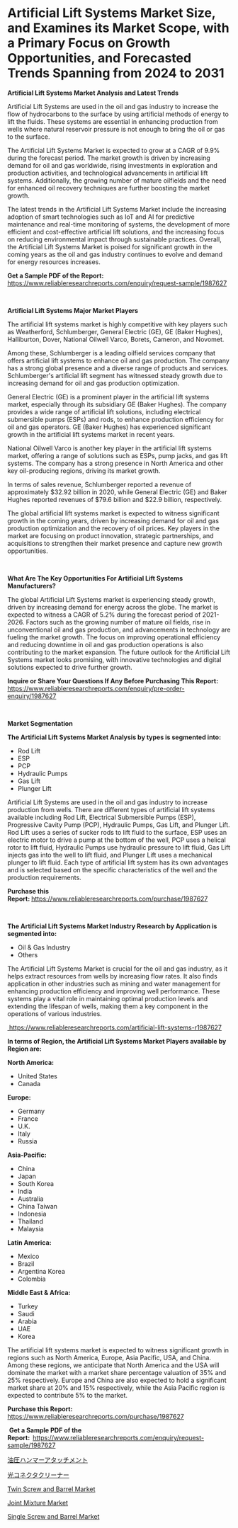 <p><h1>Artificial Lift Systems Market Size, and Examines its Market Scope, with a Primary Focus on Growth Opportunities, and Forecasted Trends Spanning from 2024 to 2031</h1></p><p><strong>Artificial Lift Systems Market Analysis and Latest Trends</strong></p>
<p><p>Artificial Lift Systems are used in the oil and gas industry to increase the flow of hydrocarbons to the surface by using artificial methods of energy to lift the fluids. These systems are essential in enhancing production from wells where natural reservoir pressure is not enough to bring the oil or gas to the surface.</p><p>The Artificial Lift Systems Market is expected to grow at a CAGR of 9.9% during the forecast period. The market growth is driven by increasing demand for oil and gas worldwide, rising investments in exploration and production activities, and technological advancements in artificial lift systems. Additionally, the growing number of mature oilfields and the need for enhanced oil recovery techniques are further boosting the market growth.</p><p>The latest trends in the Artificial Lift Systems Market include the increasing adoption of smart technologies such as IoT and AI for predictive maintenance and real-time monitoring of systems, the development of more efficient and cost-effective artificial lift solutions, and the increasing focus on reducing environmental impact through sustainable practices. Overall, the Artificial Lift Systems Market is poised for significant growth in the coming years as the oil and gas industry continues to evolve and demand for energy resources increases.</p></p>
<p><strong>Get a Sample PDF of the Report:&nbsp;</strong> <a href="https://www.reliableresearchreports.com/enquiry/request-sample/1987627">https://www.reliableresearchreports.com/enquiry/request-sample/1987627</a></p>
<p>&nbsp;</p>
<p><strong>Artificial Lift Systems Major Market Players</strong></p>
<p><p>The artificial lift systems market is highly competitive with key players such as Weatherford, Schlumberger, General Electric (GE), GE (Baker Hughes), Halliburton, Dover, National Oilwell Varco, Borets, Cameron, and Novomet. </p><p>Among these, Schlumberger is a leading oilfield services company that offers artificial lift systems to enhance oil and gas production. The company has a strong global presence and a diverse range of products and services. Schlumberger's artificial lift segment has witnessed steady growth due to increasing demand for oil and gas production optimization.</p><p>General Electric (GE) is a prominent player in the artificial lift systems market, especially through its subsidiary GE (Baker Hughes). The company provides a wide range of artificial lift solutions, including electrical submersible pumps (ESPs) and rods, to enhance production efficiency for oil and gas operators. GE (Baker Hughes) has experienced significant growth in the artificial lift systems market in recent years.</p><p>National Oilwell Varco is another key player in the artificial lift systems market, offering a range of solutions such as ESPs, pump jacks, and gas lift systems. The company has a strong presence in North America and other key oil-producing regions, driving its market growth.</p><p>In terms of sales revenue, Schlumberger reported a revenue of approximately $32.92 billion in 2020, while General Electric (GE) and Baker Hughes reported revenues of $79.6 billion and $22.9 billion, respectively.</p><p>The global artificial lift systems market is expected to witness significant growth in the coming years, driven by increasing demand for oil and gas production optimization and the recovery of oil prices. Key players in the market are focusing on product innovation, strategic partnerships, and acquisitions to strengthen their market presence and capture new growth opportunities.</p></p>
<p>&nbsp;</p>
<p><strong>What Are The Key Opportunities For Artificial Lift Systems Manufacturers?</strong></p>
<p><p>The global Artificial Lift Systems market is experiencing steady growth, driven by increasing demand for energy across the globe. The market is expected to witness a CAGR of 5.2% during the forecast period of 2021-2026. Factors such as the growing number of mature oil fields, rise in unconventional oil and gas production, and advancements in technology are fueling the market growth. The focus on improving operational efficiency and reducing downtime in oil and gas production operations is also contributing to the market expansion. The future outlook for the Artificial Lift Systems market looks promising, with innovative technologies and digital solutions expected to drive further growth.</p></p>
<p><strong>Inquire or Share Your Questions If Any Before Purchasing This Report:</strong> <a href="https://www.reliableresearchreports.com/enquiry/pre-order-enquiry/1987627">https://www.reliableresearchreports.com/enquiry/pre-order-enquiry/1987627</a></p>
<p>&nbsp;</p>
<p><strong>Market Segmentation</strong></p>
<p><strong>The Artificial Lift Systems Market Analysis by types is segmented into:</strong></p>
<p><ul><li>Rod Lift</li><li>ESP</li><li>PCP</li><li>Hydraulic Pumps</li><li>Gas Lift</li><li>Plunger Lift</li></ul></p>
<p><p>Artificial Lift Systems are used in the oil and gas industry to increase production from wells. There are different types of artificial lift systems available including Rod Lift, Electrical Submersible Pumps (ESP), Progressive Cavity Pump (PCP), Hydraulic Pumps, Gas Lift, and Plunger Lift. Rod Lift uses a series of sucker rods to lift fluid to the surface, ESP uses an electric motor to drive a pump at the bottom of the well, PCP uses a helical rotor to lift fluid, Hydraulic Pumps use hydraulic pressure to lift fluid, Gas Lift injects gas into the well to lift fluid, and Plunger Lift uses a mechanical plunger to lift fluid. Each type of artificial lift system has its own advantages and is selected based on the specific characteristics of the well and the production requirements.</p></p>
<p><strong>Purchase this Report:&nbsp;</strong><a href="https://www.reliableresearchreports.com/purchase/1987627">https://www.reliableresearchreports.com/purchase/1987627</a></p>
<p>&nbsp;</p>
<p><strong>The Artificial Lift Systems Market Industry Research by Application is segmented into:</strong></p>
<p><ul><li>Oil & Gas Industry</li><li>Others</li></ul></p>
<p><p>The Artificial Lift Systems Market is crucial for the oil and gas industry, as it helps extract resources from wells by increasing flow rates. It also finds application in other industries such as mining and water management for enhancing production efficiency and improving well performance. These systems play a vital role in maintaining optimal production levels and extending the lifespan of wells, making them a key component in the operations of various industries.</p></p>
<p><a href="https://www.reliableresearchreports.com/artificial-lift-systems-r1987627">&nbsp;https://www.reliableresearchreports.com/artificial-lift-systems-r1987627</a></p>
<p><strong>In terms of Region, the Artificial Lift Systems Market Players available by Region are:</strong></p>
<p>
    <p> <strong> North America: </strong>
        <ul>
            <li>United States</li>
            <li>Canada</li>
        </ul>
        </p> 
    <p> <strong> Europe: </strong>
        <ul>
            <li>Germany</li>
            <li>France</li>
            <li>U.K.</li>
            <li>Italy</li>
            <li>Russia</li>
        </ul>
        </p> 
    <p> <strong> Asia-Pacific: </strong>
        <ul>
            <li>China</li>
            <li>Japan</li>
            <li>South Korea</li>
            <li>India</li>
            <li>Australia</li>
            <li>China Taiwan</li>
            <li>Indonesia</li>
            <li>Thailand</li>
            <li>Malaysia</li>
        </ul>
        </p> 
    <p> <strong> Latin America: </strong>
        <ul>
            <li>Mexico</li>
            <li>Brazil</li>
            <li>Argentina Korea</li>
            <li>Colombia</li>
        </ul>
        </p> 
    <p> <strong> Middle East & Africa: </strong>
        <ul>
            <li>Turkey</li>
            <li>Saudi</li>
            <li>Arabia</li>
            <li>UAE</li>
            <li>Korea</li>
        </ul>
    </p>
    </p>
<p><p>The artificial lift systems market is expected to witness significant growth in regions such as North America, Europe, Asia Pacific, USA, and China. Among these regions, we anticipate that North America and the USA will dominate the market with a market share percentage valuation of 35% and 25% respectively. Europe and China are also expected to hold a significant market share at 20% and 15% respectively, while the Asia Pacific region is expected to contribute 5% to the market.</p></p>
<p><strong>Purchase this Report: </strong><a href="https://www.reliableresearchreports.com/purchase/1987627">https://www.reliableresearchreports.com/purchase/1987627</a></p>
<p>&nbsp;<strong>Get a Sample PDF of the Report:&nbsp;&nbsp;</strong><a href="https://www.reliableresearchreports.com/enquiry/request-sample/1987627">https://www.reliableresearchreports.com/enquiry/request-sample/1987627</a></p>
<p><strong></strong></p>
<p><p><a href="https://github.com/zoetazuur/Market-Research-Report-List-1/blob/main/830018834268.md">油圧ハンマーアタッチメント</a></p><p><a href="https://medium.com/@alioukaye1/%E5%85%89%E3%82%B3%E3%83%8D%E3%82%AF%E3%82%BF%E3%83%BC%E3%82%AF%E3%83%AA%E3%83%BC%E3%83%8A%E3%83%BC%E5%B8%82%E5%A0%B4%E3%83%AC%E3%83%9D%E3%83%BC%E3%83%88%E3%81%AF-%E3%81%93%E3%81%AE%E5%B8%82%E5%A0%B4%E3%81%AE%E6%9C%80%E6%96%B0%E3%81%AE%E3%83%88%E3%83%AC%E3%83%B3%E3%83%89%E3%82%84%E6%88%90%E9%95%B7%E6%A9%9F%E4%BC%9A%E3%82%92%E6%98%8E%E3%82%89%E3%81%8B%E3%81%AB%E3%81%97%E3%81%A6%E3%81%84%E3%81%BE%E3%81%99-bf84f40340e7">光コネクタクリーナー</a></p><p><a href="https://github.com/biheemgalvinlouises6hokrh3h/Market-Research-Report-List-2/blob/main/twin-screw-and-barrel-market.md">Twin Screw and Barrel Market</a></p><p><a href="https://www.linkedin.com/pulse/joint-mixture-market-size-evaluating-its-trends-growth-projections-mhbxe?trackingId=WWltTae8iB0T0%2BmhhLblRQ%3D%3D">Joint Mixture Market</a></p><p><a href="https://github.com/guneycigdem35/Market-Research-Report-List-3/blob/main/single-screw-and-barrel-market.md">Single Screw and Barrel Market</a></p></p>